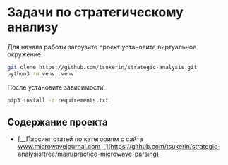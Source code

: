 #  Задачи по стратегическому анализу
Для начала работы загрузите проект установите виртуальное окружение:
```bash
git clone https://github.com/tsukerin/strategic-analysis.git
python3 -m venv .venv
```
После установите зависимости:
```bash
pip3 install -r requirements.txt
```
## Cодержание проекта

- [__Парсинг статей по категориям с сайта www.microwavejournal.com__](https://github.com/tsukerin/strategic-analysis/tree/main/practice-microwave-parsing)
